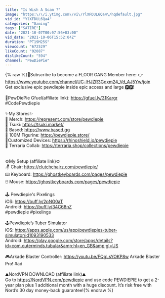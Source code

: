 ```yaml
---
title: "Is Wish A Scam ?"
image: "https:\/\/i.ytimg.com\/vi\/YlXFDUL6Qa4\/hqdefault.jpg"
vid_id: "YlXFDUL6Qa4"
categories: "Gaming"
tags: ["SATIRE"]
date: "2021-10-07T00:07:56+03:00"
vid_date: "2021-10-06T15:52:04Z"
duration: "PT19M25S"
viewcount: "672529"
likeCount: "92087"
dislikeCount: "594"
channel: "PewDiePie"
---
```

{% raw %}🧎Subscribe to become a FLOOR GANG Member here: 👉<a rel="nofollow" target="blank" href="https://www.youtube.com/channel/UC-lHJZR3Gqxm24_Vd_AJ5Yw/join">https://www.youtube.com/channel/UC-lHJZR3Gqxm24_Vd_AJ5Yw/join</a><br />Get exclusive epic pewdiepie inside epic access and large 🅿️🅿️!<br /><br />🥤PewDiePie Gfuel(affiliate link): <a rel="nofollow" target="blank" href="https://gfuel.ly/31Kargr">https://gfuel.ly/31Kargr</a><br />#CodePewdiepie<br /><br />✨My Stores✨<br />👕 Merch: <a rel="nofollow" target="blank" href="https://represent.com/store/pewdiepie">https://represent.com/store/pewdiepie</a><br />👘 Tsuki: <a rel="nofollow" target="blank" href="https://tsuki.market/">https://tsuki.market/</a><br />👔 Based: <a rel="nofollow" target="blank" href="https://www.based.gg">https://www.based.gg</a><br />🗿 100M Figurine: <a rel="nofollow" target="blank" href="https://pewdiepie.store/">https://pewdiepie.store/</a><br />📱Customized Devices: <a rel="nofollow" target="blank" href="https://rhinoshield.io/pewdiepie">https://rhinoshield.io/pewdiepie</a><br />👕 Terraria Collab: <a rel="nofollow" target="blank" href="https://terraria.shop/collections/pewdiepie">https://terraria.shop/collections/pewdiepie</a><br /><br /><br />⚙️My Setup (affiliate link)⚙️<br />🪑 Chair: <a rel="nofollow" target="blank" href="https://clutchchairz.com/pewdiepie/">https://clutchchairz.com/pewdiepie/</a><br />⌨️ Keyboard: <a rel="nofollow" target="blank" href="https://ghostkeyboards.com/pages/pewdiepie">https://ghostkeyboards.com/pages/pewdiepie</a><br />🖱️ Mouse: <a rel="nofollow" target="blank" href="https://ghostkeyboards.com/pages/pewdiepie">https://ghostkeyboards.com/pages/pewdiepie</a><br /><br />🕹️ Pewdiepie's Pixelings<br />iOS: <a rel="nofollow" target="blank" href="https://buff.ly/2pNG0aT">https://buff.ly/2pNG0aT</a><br />Android: <a rel="nofollow" target="blank" href="https://buff.ly/34C68nZ">https://buff.ly/34C68nZ</a><br />#pewdiepie #pixelings<br /><br />🕹️Pewdiepie’s Tuber Simulator<br />iOS: <a rel="nofollow" target="blank" href="https://apps.apple.com/us/app/pewdiepies-tuber-simulator/id1093190533">https://apps.apple.com/us/app/pewdiepies-tuber-simulator/id1093190533</a><br />Android: <a rel="nofollow" target="blank" href="https://play.google.com/store/apps/details?id=com.outerminds.tubular&amp;hl=en_GB&amp;gl=US">https://play.google.com/store/apps/details?id=com.outerminds.tubular&amp;hl=en_GB&amp;gl=US</a><br /><br />🎮Arkade Blaster Controller: <a rel="nofollow" target="blank" href="https://youtu.be/FQgLsYOKP8w">https://youtu.be/FQgLsYOKP8w</a> Arkade Blaster Pro! #ad<br /><br />⛰️NordVPN DOWNLOAD (affiliate link)⛰️<br />Go to <a rel="nofollow" target="blank" href="https://NordVPN.com/pewdiepie">https://NordVPN.com/pewdiepie</a> and use code PEWDIEPIE to get a 2-year plan plus 1 additional month with a huge discount. It’s risk free with Nord’s 30 day money-back guarantee!{% endraw %}
